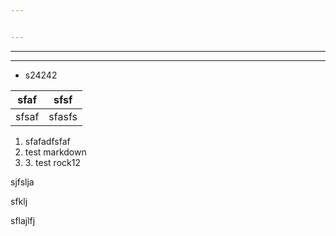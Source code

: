 ```yaml
---


---
```


<hr>
<hr>
<ul>
<li>s24242</li>
</ul>
<table>
<thead>
<tr>
<th>sfaf</th>
<th>sfsf</th>
</tr>
</thead>
<tbody>
<tr>
<td>sfsaf</td>
<td>sfasfs</td>
</tr>
</tbody>
</table><ol>
<li>sfafadfsfaf</li>
<li>test markdown</li>
<li>
 3. test rock12</li>
</ol>
<p>

sjfslja</p>

sfklj

sflajlfj

<!--stackedit_data:
eyJoaXN0b3J5IjpbMTY1ODgzMzU2MiwtMzM0NjYxNjIwLC04Mj
cxODEwMzhdfQ==
-->